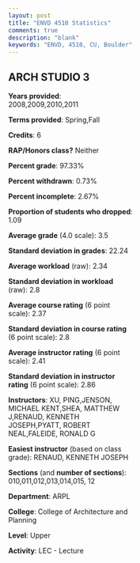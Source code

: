 ```yaml
---
layout: post
title: "ENVD 4510 Statistics"
comments: true
description: "blank"
keywords: "ENVD, 4510, CU, Boulder"
--- 
```

<head>
<script src="https://ajax.googleapis.com/ajax/libs/jquery/2.1.3/jquery.min.js"></script>
<script src="https://dl.dropboxusercontent.com/s/pc42nxpaw1ea4o9/highcharts.js?dl=0"></script>
<!-- <script src="../assets/js/highcharts.js"></script> -->
<style type="text/css">@font-face {
	font-family: "Bebas Neue";
	src: url(https://www.filehosting.org/file/details/544349/BebasNeue%20Regular.otf) format("opentype");
	}
	h1.Bebas { 
		font-family: "Bebas Neue", Verdana, Tahoma;
	}
</style>
</head>
<body>
	<div id="container" style="float: right; width: 45%; height: 88%; margin-left: 2.5%; margin-right: 2.5%;"></div>
	<script language="JavaScript">
		$(document).ready(function() {
		var chart = {type: 'column'};
		var title = {text: 'Grade Distribution'};
		var xAxis = {categories: ['A','B','C','D','F'],crosshair: true};
		var yAxis = {min: 0,title: {text: 'Percentage'}};
		var tooltip = {headerFormat: '<center><b><span style="font-size:20px">{point.key}</span></b></center>',
		               pointFormat: '<td style="padding:0"><b>{point.y:.1f}%</b></td>',
		               footerFormat: '</table>',shared: true,useHTML: true};
		var plotOptions = {column: {pointPadding: 0.0,borderWidth: 0}};  
		var credits = {enabled: false};var series= [{name: 'Percent',data: [64.1,30.64,3.76,0.38,1.13,]}];
		var json = {};
		json.chart = chart;
		json.title = title;
		json.tooltip = tooltip;
		json.xAxis = xAxis;
		json.yAxis = yAxis;  
		json.series = series;
		json.plotOptions = plotOptions;  
		json.credits = credits;
		$('#container').highcharts(json);
	});
	</script>
</body>
			   
## ARCH STUDIO 3

**Years provided**: 2008,2009,2010,2011

**Terms provided**: Spring,Fall

**Credits**: 6

**RAP/Honors class?** Neither

**Percent grade**: 97.33%

**Percent withdrawn**: 0.73%

**Percent incomplete**: 2.67%

**Proportion of students who dropped**: 1.09

**Average grade** (4.0 scale): 3.5

**Standard deviation in grades**: 22.24

**Average workload** (raw): 2.34

**Standard deviation in workload** (raw): 2.8

**Average course rating** (6 point scale): 2.37

**Standard deviation in course rating** (6 point scale): 2.8

**Average instructor rating** (6 point scale): 2.41

**Standard deviation in instructor rating** (6 point scale): 2.86

**Instructors**: XU, PING,JENSON, MICHAEL KENT,SHEA, MATTHEW J,RENAUD, KENNETH JOSEPH,PYATT, ROBERT NEAL,FALEIDE, RONALD G

**Easiest instructor** (based on class grade): RENAUD, KENNETH JOSEPH

**Sections** (and **number of sections**): 010,011,012,013,014,015, 12

**Department**: ARPL

**College**: College of Architecture and Planning

**Level**: Upper

**Activity**: LEC - Lecture